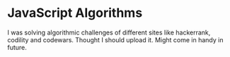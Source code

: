 # JavaScript Algorithms

I was solving algorithmic challenges of different sites like hackerrank, codility and codewars. Thought I should upload it. Might come in handy in future.
